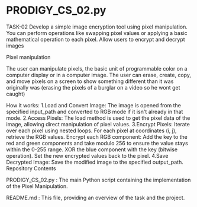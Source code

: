 # PRODIGY_CS_02.py
TASK-02
Develop a simple image encryption tool using pixel manipulation. You can perform operations like swapping pixel values or applying a basic mathematical operation to each pixel. Allow users to encrypt and decrypt images

Pixel manipulation

The user can manipulate pixels, the basic unit of programmable color on a computer display or in a computer image. The user can erase, create, copy, and move pixels on a screen to show something different than it was originally was (erasing the pixels of a burglar on a video so he wont get caught)

How it works: 
1.Load and Convert Image:
The image is opened from the specified input_path and converted to RGB mode if it isn't already in that mode.
2.Access Pixels:
The load method is used to get the pixel data of the image, allowing direct manipulation of pixel values. 
3.Encrypt Pixels:
Iterate over each pixel using nested loops. For each pixel at coordinates (i, j), retrieve the RGB values. Encrypt each RGB component: Add the key to the red and green components and take modulo 256 to ensure the value stays within the 0-255 range. XOR the blue component with the key (bitwise operation). Set the new encrypted values back to the pixel. 
4.Save Decrypted Image:
Save the modified image to the specified output_path.
Repository Contents

PRODIGY_CS_02.py : The main Python script containing the implementation of the Pixel Manipulation.

README.md : This file, providing an overview of the task and the project.
